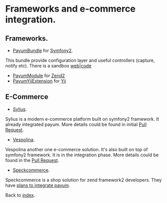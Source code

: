 # Frameworks and e-commerce integration.

## Frameworks.

* [PayumBundle](https://github.com/Payum/PayumBundle/blob/master/Resources/doc/index.md) for [Symfony2](http://symfony.com/).

This bundle provide configuration layer and useful controllers (capture, notify etc). There is a sandbox [web](http://sandbox.payum.forma-dev.com/)|[code](https://github.com/Payum/PayumBundleSandbox)

* [PayumModule](https://github.com/Payum/PayumModule/blob/master/docs/index.md) for [Zend2](http://framework.zend.com/)
* [PayumYiiExtension](https://github.com/Payum/PayumYiiExtension/blob/master/docs/index.md) for [Yii](http://www.yiiframework.com/)

## E-Commerce

* [Sylius](http://sylius.com/).

Sylius is a modern e-commerce platform built on symfony2 framework. It already integrated payum. More details could be found in initial [Pull Request](https://github.com/Sylius/Sylius/pull/275).

* [Vespolina](http://vespolina.org/).

Vespolina another one e-commerce solution. It's also built on top of symfony2 framework. It is in the integration phase. More details could be found in the [Pull Request](https://github.com/vespolina/vespolina-sandbox/pull/107).

* [Speckcommerce](https://github.com/speckcommerce/speck).

Speckcommerce is a shop solution for zend framework2 developers. They have [plans to integrate payum]((https://github.com/speckcommerce/SpeckPaypal/issues/8)).

Back to [index](index.md).